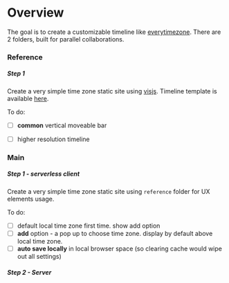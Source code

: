 # Overview

The goal is to create a customizable timeline like [everytimezone](https://everytimezone.com/). There are 2 folders, built for parallel collaborations.

### Reference

##### Step 1

Create a very simple time zone static site using [visjs](http://visjs.org/examples/timeline/basicUsage.html). Timeline template is available [here](http://visjs.org/examples/timeline/other/timezone.html). 

To do:  
- [ ] **common** vertical moveable bar
- [ ] higher resolution timeline 


### Main

##### Step 1 - serverless client

Create a very simple time zone static site using ```reference``` folder for UX elements usage. 

To do:  
- [ ] default local time zone first time. show add option
- [ ] **add** option - a pop up to choose time zone. display by default above local time zone. 
- [ ] **auto save locally** in local browser space (so clearing cache would wipe out all settings)

##### Step 2 - Server



